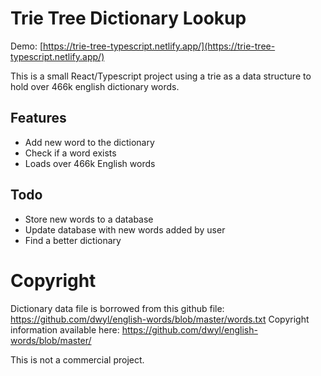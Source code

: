 # Trie Tree Dictionary Lookup

Demo: [https://trie-tree-typescript.netlify.app/](https://trie-tree-typescript.netlify.app/)

This is a small React/Typescript project using a trie as a data structure to hold over 466k english dictionary words.

## Features

- Add new word to the dictionary
- Check if a word exists
- Loads over 466k English words

## Todo

- Store new words to a database
- Update database with new words added by user
- Find a better dictionary

# Copyright

Dictionary data file is borrowed from this github file: https://github.com/dwyl/english-words/blob/master/words.txt
Copyright information available here: https://github.com/dwyl/english-words/blob/master/

This is not a commercial project.
